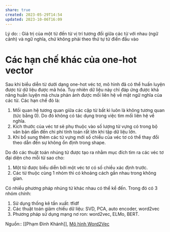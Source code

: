 ```yaml
---
share: true
created: 2023-05-29T14:54
updated: 2023-10-06T16:09
---
```

Lý do: : Giá trị của một từ đến từ vị trí tương đối giữa các từ với nhau (ngữ cảnh) và ngữ nghĩa, chứ không phải theo thứ tự từ điển đầu vào

# Các hạn chế khác của one-hot vector
Sau khi biểu diễn từ dưới dạng one-hot véc tơ, mô hình đã có thể huấn luyện được từ dữ liệu được mã hóa. Tuy nhiên dữ liệu này chỉ đáp ứng được khả năng huấn luyện mà chưa phản ảnh được mối liên hệ về mặt ngữ nghĩa của các từ. Các hạn chế đó là:

1. Mối quan hệ tương quan giữa các cặp từ bất kì luôn là không tương quan (tức bằng 0). Do đó không có tác dụng trong việc tìm mối liên hệ về nghĩa.
2. Kích thước của véc tơ sẽ phụ thuộc vào số lượng từ vựng có trong bộ văn bản dẫn đến chi phí tính toán rất lớn khi tập dữ liệu lớn.
3. Khi bổ sung thêm các từ vựng mới số chiều của véc tơ có thể thay đổi theo dẫn đến sự không ổn định trong shape.

Do đó các thuật toán nhúng từ được tạo ra nhằm mục đích tìm ra các véc tơ đại diện cho mỗi từ sao cho:

1. Một từ được biểu diễn bởi một véc tơ có số chiều xác định trước.
2. Các từ thuộc cùng 1 nhóm thì có khoảng cách gần nhau trong không gian.

Có nhiều phương pháp nhúng từ khác nhau có thể kể đến. Trong đó có 3 nhóm chính:

1. Sử dụng thống kê tần xuất: tfidf
2. Các thuật toán giảm chiều dữ liệu: SVD, PCA, auto encoder, word2vec
3. Phương pháp sử dụng mạng nơ ron: word2vec, ELMo, BERT.

Nguồn:: [[Phạm Đình Khánh]], [Mô hình Word2Vec](https://phamdinhkhanh.github.io/2019/04/29/ModelWord2Vec.html)
